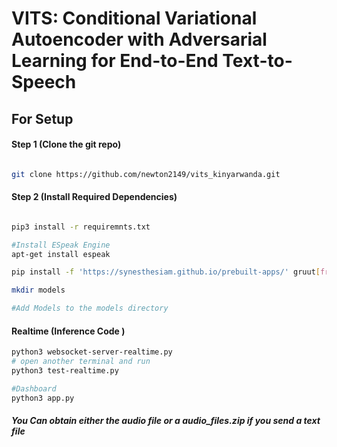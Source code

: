 # VITS: Conditional Variational Autoencoder with Adversarial Learning for End-to-End Text-to-Speech

## For Setup

#### Step 1 (Clone the git repo)

```sh

git clone https://github.com/newton2149/vits_kinyarwanda.git

```

#### Step 2 (Install Required Dependencies) 
```sh

pip3 install -r requiremnts.txt

#Install ESpeak Engine
apt-get install espeak

pip install -f 'https://synesthesiam.github.io/prebuilt-apps/' gruut[fr]

mkdir models

#Add Models to the models directory
```


#### Realtime (Inference Code )
```sh
python3 websocket-server-realtime.py
# open another terminal and run
python3 test-realtime.py 

#Dashboard
python3 app.py

```
##### You Can obtain either the audio file or a audio_files.zip if you send a text file

